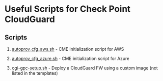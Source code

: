 # Useful Scripts for Check Point CloudGuard

## Scripts 
1. [autoprov_cfg_aws.sh](autoprov_cfg_aws.sh) - CME initialization script for AWS

2. [autoprov_cfg_azure.sh](autoprov_cfg_azure.sh) - CME initialization script for Azure 

3. [cgi-gpc-setup.sh](cgi-gpc-setup.sh) - Deploy a CloudGuard FW using a custom image (not listed in the templates)